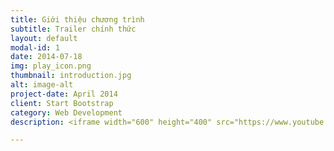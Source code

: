 ```yaml
---
title: Giới thiệu chương trình
subtitle: Trailer chính thức
layout: default
modal-id: 1
date: 2014-07-18
img: play_icon.png
thumbnail: introduction.jpg
alt: image-alt
project-date: April 2014
client: Start Bootstrap
category: Web Development
description: <iframe width="600" height="400" src="https://www.youtube.com/embed/EYgeNSRGJ9g" frameborder="0" allowfullscreen="allowfullscreen"></iframe>

---
```

